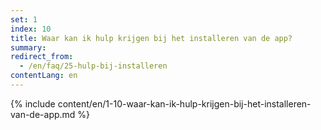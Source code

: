 ```yaml
---
set: 1
index: 10
title: Waar kan ik hulp krijgen bij het installeren van de app?
summary: 
redirect_from: 
  - /en/faq/25-hulp-bij-installeren
contentLang: en
---
```

{% include content/en/1-10-waar-kan-ik-hulp-krijgen-bij-het-installeren-van-de-app.md %}
